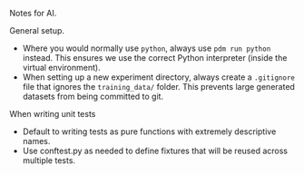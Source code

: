 Notes for AI. 

General setup.
- Where you would normally use `python`, always use `pdm run python` instead. This ensures we use the correct Python interpreter (inside the virtual environment).
- When setting up a new experiment directory, always create a `.gitignore` file that ignores the `training_data/` folder. This prevents large generated datasets from being committed to git.

When writing unit tests
- Default to writing tests as pure functions with extremely descriptive names.
- Use conftest.py as needed to define fixtures that will be reused across multiple tests.